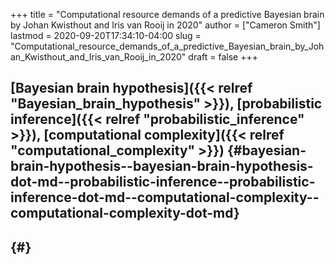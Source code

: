 +++
title = "Computational resource demands of a predictive Bayesian brain by Johan Kwisthout and Iris van Rooij in 2020"
author = ["Cameron Smith"]
lastmod = 2020-09-20T17:34:10-04:00
slug = "Computational_resource_demands_of_a_predictive_Bayesian_brain_by_Johan_Kwisthout_and_Iris_van_Rooij_in_2020"
draft = false
+++

## [Bayesian brain hypothesis]({{< relref "Bayesian_brain_hypothesis" >}}), [probabilistic inference]({{< relref "probabilistic_inference" >}}), [computational complexity]({{< relref "computational_complexity" >}}) {#bayesian-brain-hypothesis--bayesian-brain-hypothesis-dot-md--probabilistic-inference--probabilistic-inference-dot-md--computational-complexity--computational-complexity-dot-md}


##  {#}
